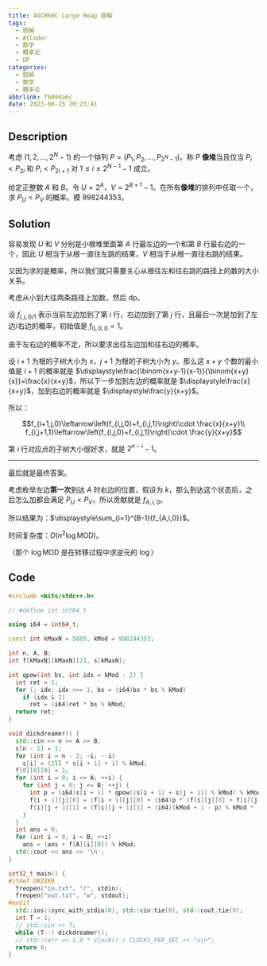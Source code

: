 ```yaml
---
title: AGC060C Large Heap 题解
tags:
  - 题解
  - AtCoder
  - 数学
  - 概率论
  - DP
categories:
  - 题解
  - 数学
  - 概率论
abbrlink: fb09da6c
date: 2023-08-25 20:23:41
---
```


## Description

考虑 $(1,2,...,2^N-1)$ 的一个排列 $P=(P_1,P_2,...,P_{2^N-1})$。称 $P$ **像堆**当且仅当 $P_i \lt P_{2i}$ 和 $P_i \lt P_{2i+1}$ 对 $1 \le i \le 2^{N-1}-1$ 成立。

给定正整数 $A$ 和 $B$。令 $U=2^A$，$V=2^{B+1}-1$。在所有**像堆**的排列中任取一个，求 $P_U \lt P_V$ 的概率。模 $998244353$。

## Solution

容易发现 $U$ 和 $V$ 分别是小根堆里面第 $A$ 行最左边的一个和第 $B$ 行最右边的一个，因此 $U$ 相当于从根一直往左跳的结果，$V$ 相当于从根一直往右跳的结果。

又因为求的是概率，所以我们就只需要关心从根往左和往右跳的路径上的数的大小关系。

考虑从小到大往两条路径上加数，然后 dp。

设 $f_{i,j,0/1}$ 表示当前左边加到了第 $i$ 行，右边加到了第 $j$ 行，且最后一次是加到了左边/右边的概率，初始值是 $f_{0,0,0}=1$。

由于左右边的概率不定，所以要求出往左边加和往右边的概率。

设 $i+1$ 为根的子树大小为 $x$，$j+1$ 为根的子树大小为 $y$。那么这 $x+y$ 个数的最小值是 $i+1$ 的概率就是 $\displaystyle\frac{\binom{x+y-1}{x-1}}{\binom{x+y}{x}}=\frac{x}{x+y}$，所以下一步加到左边的概率就是 $\displaystyle\frac{x}{x+y}$，加到右边的概率就是 $\displaystyle\frac{y}{x+y}$。

所以：

$$f_{i+1,j,0}\leftarrow\left(f_{i,j,0}+f_{i,j,1}\right)\cdot \frac{x}{x+y}\\ f_{i,j+1,1}\leftarrow\left(f_{i,j,0}+f_{i,j,1}\right)\cdot \frac{y}{x+y}$$

第 $i$ 行对应点的子树大小很好求，就是 $2^{n-i}-1$。

---

最后就是最终答案。

考虑枚举左边**第一次**到达 $A$ 时右边的位置，假设为 $k$，那么到达这个状态后，之后怎么加都会满足 $P_U<P_V$，所以贡献就是 $f_{A,i,0}$。

所以结果为：$\displaystyle\sum_{i=1}^{B-1}{f_{A,i,0}}$。

时间复杂度：$O(n^2\log \text{MOD})$。

（那个 $\log\text{MOD}$ 是在转移过程中求逆元的 $\log$）

## Code

```cpp
#include <bits/stdc++.h>

// #define int int64_t

using i64 = int64_t;

const int kMaxN = 5005, kMod = 998244353;

int n, A, B;
int f[kMaxN][kMaxN][2], s[kMaxN];

int qpow(int bs, int idx = kMod - 2) {
  int ret = 1;
  for (; idx; idx >>= 1, bs = (i64)bs * bs % kMod)
    if (idx & 1)
      ret = (i64)ret * bs % kMod;
  return ret;
}

void dickdreamer() {
  std::cin >> n >> A >> B;
  s[n - 1] = 1;
  for (int i = n - 2; ~i; --i)
    s[i] = (2ll * s[i + 1] + 1) % kMod;
  f[0][0][0] = 1;
  for (int i = 0; i <= A; ++i) {
    for (int j = 0; j <= B; ++j) {
      int p = (i64)s[i + 1] * qpow((s[i + 1] + s[j + 1]) % kMod) % kMod;
      f[i + 1][j][0] = (f[i + 1][j][0] + (i64)p * (f[i][j][0] + f[i][j][1]) % kMod) % kMod;
      f[i][j + 1][1] = (f[i][j + 1][1] + (i64)(kMod + 1 - p) % kMod * (f[i][j][0] + f[i][j][1]) % kMod) % kMod;
    }
  }
  int ans = 0;
  for (int i = 0; i < B; ++i)
    ans = (ans + f[A][i][0]) % kMod;
  std::cout << ans << '\n';
}

int32_t main() {
#ifdef ORZXKR
  freopen("in.txt", "r", stdin);
  freopen("out.txt", "w", stdout);
#endif
  std::ios::sync_with_stdio(0), std::cin.tie(0), std::cout.tie(0);
  int T = 1;
  // std::cin >> T;
  while (T--) dickdreamer();
  // std::cerr << 1.0 * clock() / CLOCKS_PER_SEC << "s\n";
  return 0;
}
```

